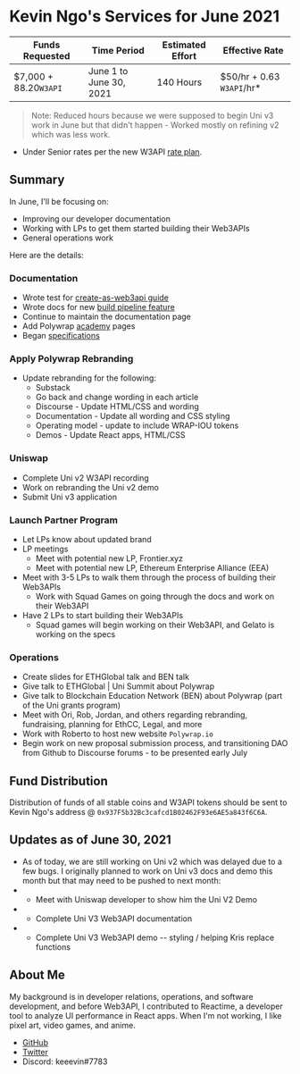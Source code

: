 # Kevin Ngo's Services for June 2021

| Funds Requested        | Time Period             | Estimated Effort | Effective Rate             |
| ---------------------- | ----------------------- | ---------------- | -------------------------- |
| $7,000 + 88.20`W3API` | June 1 to June 30, 2021 | 140 Hours        | $50/hr + 0.63 `W3API`/hr\* |

>Note:
>Reduced hours because we were supposed to begin Uni v3 work in June but that didn't happen - Worked mostly on refining v2 which was less work.

- Under Senior rates per the new W3API [rate plan](https://github.com/Web3-API/dao/pull/150/files).

## Summary

In June, I'll be focusing on:

- Improving our developer documentation
- Working with LPs to get them started building their Web3APIs
- General operations work

Here are the details:

### Documentation

- Wrote test for [create-as-web3api guide](https://github.com/polywrap/documentation/tree/jest/docs/__tests__/guides)
- Wrote docs for new [build pipeline feature](https://github.com/polywrap/documentation/tree/build-pipeline/docs)
- Continue to maintain the documentation page
- Add Polywrap [academy](https://github.com/polywrap/documentation/tree/main/docs/academy) pages
- Began [specifications](https://github.com/polywrap/documentation/tree/specs)

### Apply Polywrap Rebranding

- Update rebranding for the following:
  - Substack
  - Go back and change wording in each article
  - Discourse - Update HTML/CSS and wording
  - Documentation - Update all wording and CSS styling
  - Operating model - update to include WRAP-IOU tokens
  - Demos - Update React apps, HTML/CSS

### Uniswap

- Complete Uni v2 W3API recording
- Work on rebranding the Uni v2 demo
- Submit Uni v3 application

### Launch Partner Program

- Let LPs know about updated brand
- LP meetings
  - Meet with potential new LP, Frontier.xyz 
  - Meet with potential new LP, Ethereum Enterprise Alliance (EEA)
- Meet with 3-5 LPs to walk them through the process of building their Web3APIs
  - Work with Squad Games on going through the docs and work on their Web3API
- Have 2 LPs to start building their Web3APIs
  - Squad games will begin working on their Web3API, and Gelato is working on the specs

### Operations

- Create slides for ETHGlobal talk and BEN talk
- Give talk to ETHGlobal | Uni Summit about Polywrap
- Give talk to Blockchain Education Network (BEN) about Polywrap (part of the Uni grants program)
- Meet with Ori, Rob, Jordan, and others regarding rebranding, fundraising, planning for EthCC, Legal, and more
- Work with Roberto to host new website `Polywrap.io`
- Begin work on new proposal submission process, and transitioning DAO from Github to Discourse forums - to be presented early July

## Fund Distribution

Distribution of funds of all stable coins and W3API tokens should be sent to Kevin Ngo's address @ `0x937F5b32Bc3cafcd1B02462F93e6AE5a843f6C6A`.

## Updates as of June 30, 2021
- As of today, we are still working on Uni v2 which was delayed due to a few bugs.  I originally planned to work on Uni v3 docs and demo this month but that may need to be pushed to next month:
- - Meet with Uniswap developer to show him the Uni V2 Demo
- - Complete Uni V3 Web3API documentation
- - Complete Uni V3 Web3API demo -- styling / helping Kris replace functions

## About Me

My background is in developer relations, operations, and software development, and before Web3API, I contributed to Reactime, a developer tool to analyze UI performance in React apps. When I'm not working, I like pixel art, video games, and anime.

- [GitHub](https://github.com/kev-ngo)
- [Twitter](https://www.twitter.com/kevinngo_la)
- Discord: keeevin#7783
